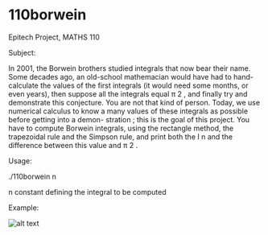 # 110borwein
Epitech Project, MATHS 110

Subject:

In 2001, the Borwein brothers studied integrals that now bear their name.
Some decades ago, an old-school mathemacian would have had to hand-calculate the values of the first integrals (it
would need some months, or even years), then suppose all the integrals equal π 2 , and finally try and demonstrate this
conjecture.
You are not that kind of person.
Today, we use numerical calculus to know a many values of these integrals as possible before getting into a demon-
stration ; this is the goal of this project.
You have to compute Borwein integrals, using the rectangle method, the trapezoidal rule and the Simpson rule, and
print both the I n and the difference between this value and π 2 .

Usage:

./110borwein n

n     constant defining the integral to be computed

Example:

![alt text](https://raw.githubusercontent.com/alexandre10044/110borwein/master/example.png)


